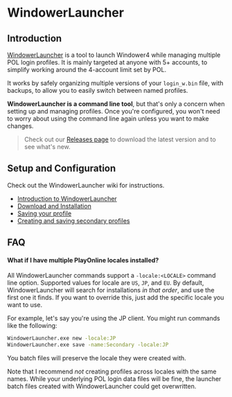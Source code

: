 # WindowerLauncher

## Introduction

[WindowerLauncher](https://github.com/Kaiconure/WindowerLauncher/) is a tool to launch Windower4 while managing multiple POL login profiles. It is mainly targeted at anyone with 5+ accounts, to simplify working around the 4-account limit set by POL.

It works by safely organizing multiple versions of your `login_w.bin` file, with backups, to allow you to easily switch between named profiles.

**WindowerLauncher is a command line tool**, but that's only a concern when setting up and managing profiles. Once you're configured, you won't need to worry about using the command line again unless you want to make changes.

> Check out our [Releases page](https://github.com/Kaiconure/WindowerLauncher/releases) to download the latest version and to see what's new.

## Setup and Configuration

Check out the WindowerLauncher wiki for instructions.

- [Introduction to WindowerLauncher](https://github.com/Kaiconure/WindowerLauncher/wiki)
- [Download and Installation](https://github.com/Kaiconure/WindowerLauncher/wiki/Installation-Guide)
- [Saving your profile](https://github.com/Kaiconure/WindowerLauncher/wiki/Saving-your-profile)
- [Creating and saving secondary profiles](https://github.com/Kaiconure/WindowerLauncher/wiki/Creating-new-profiles)

## FAQ

#### What if I have multiple PlayOnline locales installed?

All WindowerLauncher commands support a `-locale:<LOCALE>` command line option. Supported values for locale are `US`, `JP`, and `EU`. By default, WindowerLauncher will search for installations *in that order*, and use the first one it finds. If you want to override this, just add the specific locale you want to use.

For example, let's say you're using the JP client. You might run commands like the following:

```bash
WindowerLauncher.exe new -locale:JP
WindowerLauncher.exe save -name:Secondary -locale:JP
```

You batch files will preserve the locale they were created with.

Note that I recommend *not* creating profiles across locales with the same names. While your underlying POL login data files will be fine, the launcher batch files created with WindowerLauncher could get overwritten.

